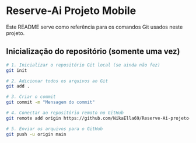# Reserve-Ai Projeto Mobile

Este README serve como referência para os comandos Git usados neste projeto.

## Inicialização do repositório (somente uma vez)

```bash
# 1. Inicializar o repositório Git local (se ainda não fez)
git init

# 2. Adicionar todos os arquivos ao Git
git add .

# 3. Criar o commit
git commit -m "Mensagem do commit"

# 4. Conectar ao repositório remoto no GitHub
git remote add origin https://github.com/NikaElla69/Reserve-Ai-projeto-mobile.git

# 5. Enviar os arquivos para o GitHub
git push -u origin main

```
